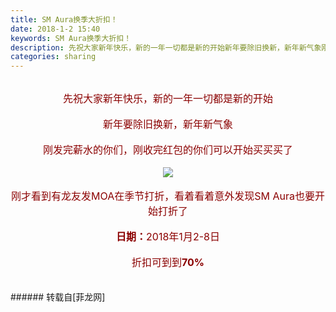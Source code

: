 ```yaml
---
title: SM Aura换季大折扣！
date: 2018-1-2 15:40
keywords: SM Aura换季大折扣！
description: 先祝大家新年快乐，新的一年一切都是新的开始新年要除旧换新，新年新气象刚发完薪水的你们，刚收完红包的你们可以开始买买买了刚才看到有龙友发MOA在季节打折，看着看着意外发现SM Aura也要开始打折了日期：2018年1月2-8日折扣可到到70%
categories: sharing
---
```

<td class="t_f" id="postmessage_1070428">

<div align="center"><img alt="" border="0" class="zoom" data-cf-modified-371b6b9fcc6b1b7c3a066340-="" file="http://gifimage.net/wp-content/uploads/2017/12/happy-new-year-2018-gif-wishes-17.gif" id="aimg_X8NNm" lazyloadthumb="1" onclick="" onmouseover="" src="http://gifimage.net/wp-content/uploads/2017/12/happy-new-year-2018-gif-wishes-17.gif"/></div><br/>
<div align="center"><font size="3"><font color="#8b0000">先祝大家新年快乐，新的一年一切都是新的开始</font></font></div><br/>
<div align="center"><font size="3"><font color="#8b0000">新年要除旧换新，新年新气象</font></font></div><br/>
<div align="center"><font size="3"><font color="#8b0000">刚发完薪水的你们，刚收完红包的你们可以开始买买买了</font></font></div><br/>
<div align="center">

<img aid="725138" data-cf-modified-371b6b9fcc6b1b7c3a066340-="" file="data/attachment/forum/201801/02/152625p6pabgkfgmabeegm.jpg.thumb.jpg" id="aimg_725138" inpost="1" onclick="" onmouseover="" src="http://www.flw.ph/data/attachment/forum/201801/02/152625p6pabgkfgmabeegm.jpg" style="cursor:pointer" zoomfile="data/attachment/forum/201801/02/152625p6pabgkfgmabeegm.jpg"/>


</div><br/>
<div align="center"><font size="3"><font color="#8b0000">刚才看到有龙友发MOA在季节打折，看着看着意外发现SM Aura也要开始打折了</font></font></div><br/>
<div align="center"><font size="3"><font color="#8b0000"><strong>日期：</strong>2018年1月2-8日</font></font></div><br/>
<div align="center"><font size="3"><font color="#8b0000">折扣可到到<strong>70%</strong></font></font></div><br/>
<br/>
</td>
###### 转载自[菲龙网]